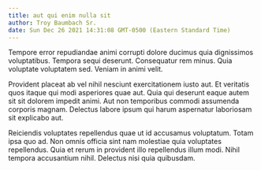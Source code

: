 ```yaml
---
title: aut qui enim nulla sit
author: Troy Baumbach Sr.
date: Sun Dec 26 2021 14:31:08 GMT-0500 (Eastern Standard Time)
---
```

Tempore error repudiandae animi corrupti dolore ducimus quia dignissimos voluptatibus. Tempora sequi deserunt. Consequatur rem minus. Quia voluptate voluptatem sed. Veniam in animi velit.

 Provident placeat ab vel nihil nesciunt exercitationem iusto aut. Et veritatis quos itaque qui modi asperiores quae aut. Quia qui deserunt eaque autem sit sit dolorem impedit animi. Aut non temporibus commodi assumenda corporis magnam. Delectus labore ipsum qui harum aspernatur laboriosam sit explicabo aut.

 Reiciendis voluptates repellendus quae ut id accusamus voluptatum. Totam ipsa quo ad. Non omnis officia sint nam molestiae quia voluptates repellendus. Quia et rerum in provident illo repellendus illum modi. Nihil tempora accusantium nihil. Delectus nisi quia quibusdam.